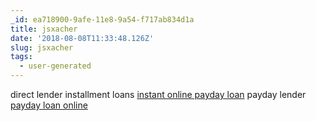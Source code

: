 ```yaml
---
_id: ea718900-9afe-11e8-9a54-f717ab834d1a
title: jsxacher
date: '2018-08-08T11:33:48.126Z'
slug: jsxacher
tags:
  - user-generated
---
```

direct lender installment loans <a href="https://cashnow.cars">instant online payday loan</a> payday lender <a href=https://cashnow.cars>payday loan online</a>
